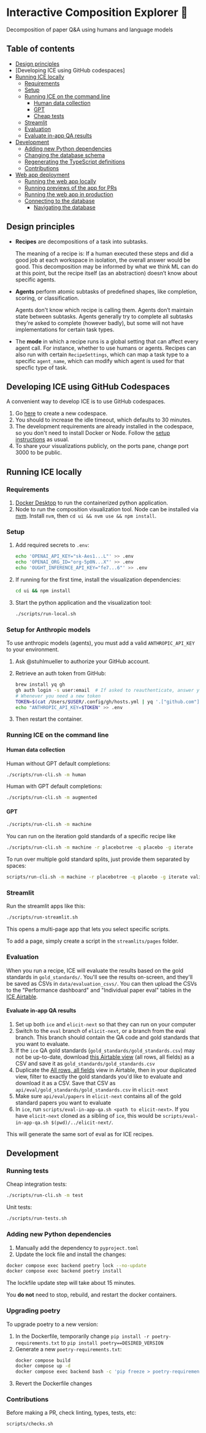 # Interactive Composition Explorer 🧊

Decomposition of paper Q&A using humans and language models

## Table of contents

- [Design principles](#design-principles)
- [Developing ICE using GitHub codespaces]
- [Running ICE locally](#running-ice-locally)
  - [Requirements](#requirements)
  - [Setup](#setup)
  - [Running ICE on the command line](#running-ice-on-the-command-line)
    - [Human data collection](#human-data-collection)
    - [GPT](#gpt)
    - [Cheap tests](#cheap-tests)
  - [Streamlit](#streamlit)
  - [Evaluation](#evaluation)
  - [Evaluate in-app QA results](#evaluate-in-app-qa-results)
- [Development](#development)
  - [Adding new Python dependencies](#adding-new-python-dependencies)
  - [Changing the database schema](#changing-the-database-schema)
  - [Regenerating the TypeScript definitions](#regenerating-the-typescript-definitions)
  - [Contributions](#contributions)
- [Web app deployment](#web-app-deployment)
  - [Running the web app locally](#running-the-web-app-locally)
  - [Running previews of the app for PRs](#running-previews-of-the-app-for-prs)
  - [Running the web app in production](#running-the-web-app-in-production)
  - [Connecting to the database](#connecting-to-the-database)
    - [Navigating the database](#navigating-the-database)

## Design principles

- **Recipes** are decompositions of a task into subtasks.

  The meaning of a recipe is: If a human executed these steps and did a good job at each workspace in isolation, the overall answer would be good. This decomposition may be informed by what we think ML can do at this point, but the recipe itself (as an abstraction) doesn’t know about specific agents.

- **Agents** perform atomic subtasks of predefined shapes, like completion, scoring, or classification.

  Agents don't know which recipe is calling them. Agents don’t maintain state between subtasks. Agents generally try to complete all subtasks they're asked to complete (however badly), but some will not have implementations for certain task types.

- The **mode** in which a recipe runs is a global setting that can affect every agent call. For instance, whether to use humans or agents. Recipes can also run with certain `RecipeSettings`, which can map a task type to a specific `agent_name`, which can modify which agent is used for that specfic type of task.

## Developing ICE using GitHub Codespaces

A convenient way to develop ICE is to use GitHub codespaces.

1. Go [here](https://github.com/oughtinc/ice9/codespaces) to create a new codespace.
2. You should to increase the idle timeout, which defaults to 30 minutes.
3. The development requirements are already installed in the codespace, so you don't need to install Docker or Node. Follow the [setup instructions](#setup) as usual.
4. To share your visualizations publicly, on the ports pane, change port 3000 to be public.

## Running ICE locally

### Requirements

1. [Docker Desktop](https://www.docker.com/products/docker-desktop/) to run the containerized python application.
2. Node to run the composition visualization tool. Node can be installed via [nvm](https://github.com/nvm-sh/nvm). Install `nvm`, then `cd ui && nvm use && npm install`.

### Setup

1. Add required secrets to `.env`:

   ```sh
   echo 'OPENAI_API_KEY="sk-Aes1...L"' >> .env
   echo 'OPENAI_ORG_ID="org-5p0N...X"' >> .env
   echo 'OUGHT_INFERENCE_API_KEY="fe7...6"' >> .env
   ```

1. If running for the first time, install the visualization dependencies:

   ```sh
   cd ui && npm install
   ```

1. Start the python application and the visualization tool:

   ```sh
   ./scripts/run-local.sh
   ```

### Setup for Anthropic models

To use anthropic models (agents), you must add a valid `ANTHROPIC_API_KEY` to your environment.

1. Ask @stuhlmueller to authorize your GitHub account.

2. Retrieve an auth token from GitHub:

   ```sh
   brew install yq gh
   gh auth login -s user:email  # If asked to reauthenticate, answer yes
   # Whenever you need a new token
   TOKEN=$(cat /Users/$USER/.config/gh/hosts.yml | yq '.["github.com"] | (.user + ":" + .oauth_token)' | tr -d '\n' | base64)
   echo "ANTHROPIC_API_KEY=$TOKEN" >> .env
   ```

3. Then restart the container.

### Running ICE on the command line

#### Human data collection

Human without GPT default completions:

```sh
./scripts/run-cli.sh -m human
```

Human with GPT default completions:

```sh
./scripts/run-cli.sh -m augmented
```

#### GPT

```sh
./scripts/run-cli.sh -m machine
```

You can run on the iteration gold standards of a specific recipe like

```sh
./scripts/run-cli.sh -m machine -r placebotree -q placebo -g iterate
```

To run over multiple gold standard splits, just provide them separated by spaces:

```sh
scripts/run-cli.sh -m machine -r placebotree -q placebo -g iterate validation
```

### Streamlit

Run the streamlit apps like this:

```sh
./scripts/run-streamlit.sh
```

This opens a multi-page app that lets you select specific scripts.

To add a page, simply create a script in the `streamlits/pages` folder.

### Evaluation

When you run a recipe, ICE will evaluate the results based on the gold standards in `gold_standards/`. You'll see the results on-screen, and they'll be saved as CSVs in `data/evaluation_csvs/`. You can then upload the CSVs to the "Performance dashboard" and "Individual paper eval" tables in the [ICE Airtable](https://airtable.com/app4Fo26j2vGYufCe/tblkFq839UrBrj9P9/viwDkUqYMQtDAl773?blocks=hide).

#### Evaluate in-app QA results

1. Set up both `ice` and `elicit-next` so that they can run on your computer
2. Switch to the `eval` branch of `elicit-next`, or a branch from the eval branch. This branch should contain the QA code and gold standards that you want to evaluate.
3. If the `ice` QA gold standards (`gold_standards/gold_standards.csv`) may not be up-to-date, download [this Airtable view](https://airtable.com/app4Fo26j2vGYufCe/tbl0JN0LFtDi5SrS5/viws799VwN4AXMNii?blocks=hide) (all rows, all fields) as a CSV and save it as `gold_standards/gold_standards.csv`
4. Duplicate the [All rows, all fields](https://airtable.com/app4Fo26j2vGYufCe/tbl0JN0LFtDi5SrS5/viws799VwN4AXMNii?blocks=hide) view in Airtable, then in your duplicated view, filter to exactly the gold standards you'd like to evaluate and download it as a CSV. Save that CSV as `api/eval/gold_standards/gold_standards.csv` in `elicit-next`
5. Make sure `api/eval/papers` in `elicit-next` contains all of the gold standard papers you want to evaluate
6. In `ice`, run `scripts/eval-in-app-qa.sh <path to elicit-next>`. If you have `elicit-next` cloned as a sibling of `ice`, this would be `scripts/eval-in-app-qa.sh $(pwd)/../elicit-next/`.

This will generate the same sort of eval as for ICE recipes.

## Development

### Running tests

Cheap integration tests:

```sh
./scripts/run-cli.sh -m test
```

Unit tests:

```sh
./scripts/run-tests.sh
```

### Adding new Python dependencies

1. Manually add the dependency to `pyproject.toml`
2. Update the lock file and install the changes:

```sh
docker compose exec backend poetry lock --no-update
docker compose exec backend poetry install
```

The lockfile update step will take about 15 minutes.

You **do not** need to stop, rebuild, and restart the docker containers.

### Upgrading poetry

To upgrade poetry to a new version:

1. In the Dockerfile, temporarily change `pip install -r poetry-requirements.txt` to `pip install poetry==DESIRED_VERSION`
2. Generate a new `poetry-requirements.txt`:
   ```sh
   docker compose build
   docker compose up -d
   docker compose exec backend bash -c 'pip freeze > poetry-requirements.txt'
   ```
3. Revert the Dockerfile changes

### Contributions

Before making a PR, check linting, types, tests, etc:

```sh
scripts/checks.sh
```
